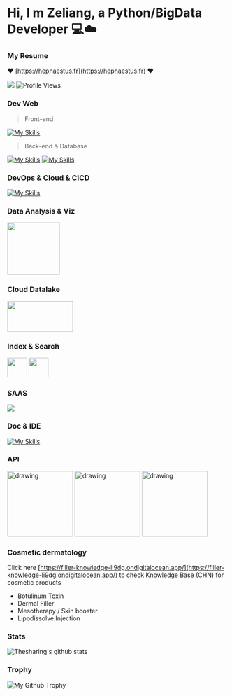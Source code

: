 # Hi, I m Zeliang, a Python/BigData Developer 💻☁️


### My Resume
❤️  [https://hephaestus.fr](https://hephaestus.fr) ❤️


![](https://img.shields.io/badge/python-3.10-orange?style=flat&logo=python&logoColor=orange) ![Profile Views](https://komarev.com/ghpvc/?username=thesharing)

### Dev Web
> Front-end

[![My Skills](https://skillicons.dev/icons?i=js,html,css,react,materialui,bootstrap,jquery&theme=light)](https://skillicons.dev)

> Back-end & Database

[![My Skills](https://skillicons.dev/icons?i=python,linux&theme=light)](https://skillicons.dev) [![My Skills](https://skillicons.dev/icons?i=django,mysql,sqlite,redis&theme=light)](https://skillicons.dev)

### DevOps & Cloud & CICD

[![My Skills](https://skillicons.dev/icons?i=kubernetes,azure,docker,aws,git,gitlab,heroku,grafana&theme=light)](https://skillicons.dev)


### Data Analysis & Viz

<img src="https://i0.wp.com/www.dataunlock.com.au/wp-content/uploads/2021/08/image.png?resize=444%2C183&ssl=1" width="120"/>  

### Cloud Datalake

<img src="https://www.vectorlogo.zone/logos/dremio/dremio-ar21.svg"  width="150" height='70'/> 

### Index & Search

<img src="https://www.vectorlogo.zone/logos/algolia/algolia-icon.svg"  width="45" height="45"/> <img src="https://www.vectorlogo.zone/logos/elastic/elastic-icon.svg"  width="45" height="45"/> 

### SAAS

<img src="https://www.vectorlogo.zone/logos/salesforce/salesforce-ar21.svg"/> 

### Doc & IDE

[![My Skills](https://skillicons.dev/icons?i=md,vscode,atom,bash&theme=light)](https://skillicons.dev) 

### API

<img src="https://pandwarf.com/wp/wp-content/uploads/2021/11/swagger-banner.png" alt="drawing" width="150"/> <img src="https://www.django-rest-framework.org/img/logo.png" alt="drawing" width="150"/> <img src="https://fastapi.tiangolo.com/img/logo-margin/logo-teal.png" alt="drawing" width="150"/>

### Cosmetic dermatology 

Click here [https://filler-knowledge-li9dg.ondigitalocean.app/](https://filler-knowledge-li9dg.ondigitalocean.app/) to check Knowledge Base (CHN) for cosmetic products
- Botulinum Toxin
- Dermal Filler
- Mesotherapy / Skin booster
- Lipodissolve Injection


### Stats

![Thesharing's github stats](https://github-readme-stats.vercel.app/api?username=yaozeliang&count_private=true&show_icons=true&include_all_commits=true&hide_rank=true&line_height=28&hide_border=true&hide_title=true)

### Trophy

![My Github Trophy](https://github-profile-trophy.vercel.app/?username=yaozeliang&theme=flat&no-bg=true&no-frame=true&column=7)

